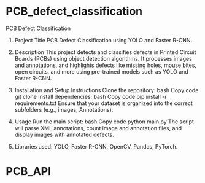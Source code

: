 # PCB_defect_classification

PCB Defect Classification
1. Project Title
PCB Defect Classification using YOLO and Faster R-CNN.

2. Description
This project detects and classifies defects in Printed Circuit Boards (PCBs) using object detection algorithms. It processes images and annotations, and highlights defects like missing holes, mouse bites, open circuits, and more using pre-trained models such as YOLO and Faster R-CNN.

3. Installation and Setup Instructions
Clone the repository:
bash
Copy code
git clone <repo-url>
Install dependencies:
bash
Copy code
pip install -r requirements.txt
Ensure that your dataset is organized into the correct subfolders (e.g., images, Annotations).
4. Usage
Run the main script:
bash
Copy code
python main.py
The script will parse XML annotations, count image and annotation files, and display images with annotated defects.
5. Libraries used: YOLO, Faster R-CNN, OpenCV, Pandas, PyTorch.




# PCB_API
